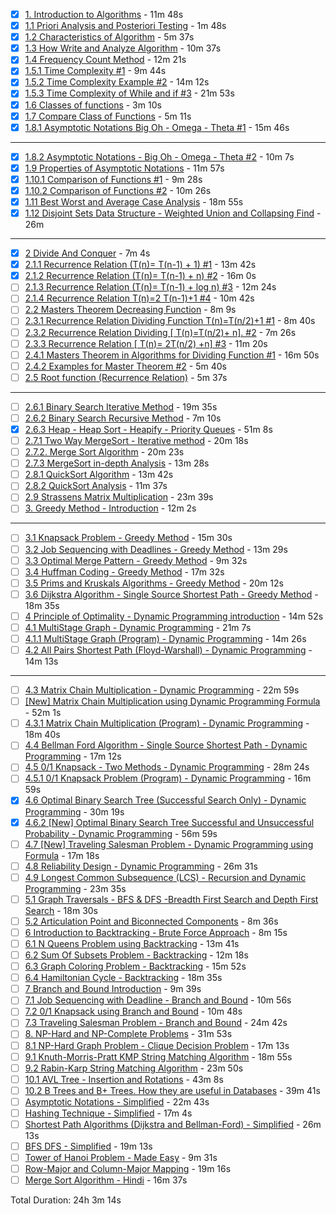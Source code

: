 * [X] [1. Introduction to Algorithms](https://youtube.com/watch?v=0IAPZzGSbME) - 11m 48s
* [X] [1.1 Priori Analysis and Posteriori Testing](https://youtube.com/watch?v=-JTq1BFBwmo) - 1m 48s
* [X] [1.2 Characteristics of Algorithm](https://youtube.com/watch?v=FbYzBWdhMb0) - 5m 37s
* [X] [1.3 How Write and Analyze Algorithm](https://youtube.com/watch?v=xGYsEqe9Vl0) - 10m 37s
* [X] [1.4 Frequency Count Method](https://youtube.com/watch?v=1U3Uwct45IY) - 12m 21s
* [X] [1.5.1 Time Complexity #1](https://youtube.com/watch?v=9TlHvipP5yA) - 9m 44s
* [X] [1.5.2 Time Complexity Example #2](https://youtube.com/watch?v=9SgLBjXqwd4) - 14m 12s
* [X] [1.5.3 Time Complexity of While and if #3](https://youtube.com/watch?v=p1EnSvS3urU) - 21m 53s
* [X] [1.6 Classes of functions](https://youtube.com/watch?v=w7t4_JUUTeg) - 3m 10s
* [X] [1.7 Compare Class of Functions](https://youtube.com/watch?v=5v-tKX2uRAk) - 5m 11s
* [X] [1.8.1 Asymptotic Notations Big Oh - Omega - Theta #1](https://youtube.com/watch?v=A03oI0znAoc) - 15m 46s

---

* [X] [1.8.2 Asymptotic Notations - Big Oh - Omega - Theta #2](https://youtube.com/watch?v=Nd0XDY-jVHs) - 10m 7s
* [X] [1.9 Properties of Asymptotic Notations](https://youtube.com/watch?v=NI4OKSvGAgM) - 11m 57s
* [X] [1.10.1 Comparison of Functions #1](https://youtube.com/watch?v=mwN18xfwNhk) - 9m 28s
* [X] [1.10.2 Comparison of Functions #2](https://youtube.com/watch?v=WlBBTSL0ZRc) - 10m 26s
* [X] [1.11 Best Worst and Average Case Analysis](https://youtube.com/watch?v=lj3E24nnPjI) - 18m 55s
* [X] [1.12 Disjoint Sets Data Structure - Weighted Union and Collapsing Find](https://youtube.com/watch?v=wU6udHRIkcc) - 26m

---

* [X] [2 Divide And Conquer](https://youtube.com/watch?v=2Rr2tW9zvRg) - 7m 4s
* [X] [2.1.1 Recurrence Relation (T(n)= T(n-1) + 1) #1](https://youtube.com/watch?v=4V30R3I1vLI) - 13m 42s
* [X] [2.1.2 Recurrence Relation (T(n)= T(n-1) + n) #2](https://youtube.com/watch?v=IawM82BQ4II) - 16m 0s
* [ ] [2.1.3 Recurrence Relation (T(n)= T(n-1) + log n) #3](https://youtube.com/watch?v=MhT7XmxhaCE) - 12m 24s
* [ ] [2.1.4 Recurrence Relation T(n)=2 T(n-1)+1  #4](https://youtube.com/watch?v=JvcqtZk2mng) - 10m 42s
* [ ] [2.2 Masters Theorem Decreasing Function](https://youtube.com/watch?v=CyknhZbfMqc) - 8m 9s
* [ ] [2.3.1 Recurrence Relation Dividing Function T(n)=T(n/2)+1 #1](https://youtube.com/watch?v=8gt0D0IqU5w) - 8m 40s
* [ ] [2.3.2 Recurrence Relation Dividing [ T(n)=T(n/2)+ n].   #2](https://youtube.com/watch?v=XcZw01FuH18) - 7m 26s
* [ ] [2.3.3 Recurrence Relation [ T(n)= 2T(n/2) +n]  #3](https://youtube.com/watch?v=1K9ebQJosvo) - 11m 20s
* [ ] [2.4.1 Masters Theorem in Algorithms for Dividing Function #1](https://youtube.com/watch?v=OynWkEj0S-s) - 16m 50s
* [ ] [2.4.2 Examples for Master Theorem #2](https://youtube.com/watch?v=kGcO-nAm9Vc) - 5m 40s
* [ ] [2.5 Root function (Recurrence Relation)](https://youtube.com/watch?v=9rVuyjxzwgM) - 5m 37s

---

* [ ] [2.6.1 Binary Search Iterative Method](https://youtube.com/watch?v=C2apEw9pgtw) - 19m 35s
* [ ] [2.6.2 Binary Search Recursive Method](https://youtube.com/watch?v=uEUXGcc2VXM) - 7m 10s
* [X] [2.6.3 Heap - Heap Sort - Heapify - Priority Queues](https://youtube.com/watch?v=HqPJF2L5h9U) - 51m 8s
* [ ] [2.7.1  Two Way MergeSort - Iterative method](https://youtube.com/watch?v=6pV2IF0fgKY) - 20m 18s
* [ ] [2.7.2.  Merge Sort Algorithm](https://youtube.com/watch?v=mB5HXBb_HY8) - 20m 23s
* [ ] [2.7.3 MergeSort in-depth Analysis](https://youtube.com/watch?v=ak-pz7tS5DE) - 13m 28s
* [ ] [2.8.1  QuickSort Algorithm](https://youtube.com/watch?v=7h1s2SojIRw) - 13m 42s
* [ ] [2.8.2 QuickSort Analysis](https://youtube.com/watch?v=-qOVVRIZzao) - 11m 37s
* [ ] [2.9 Strassens Matrix Multiplication](https://youtube.com/watch?v=0oJyNmEbS4w) - 23m 39s
* [ ] [3. Greedy Method -  Introduction](https://youtube.com/watch?v=ARvQcqJ_-NY) - 12m 2s

---

* [ ] [3.1 Knapsack Problem - Greedy Method](https://youtube.com/watch?v=oTTzNMHM05I) - 15m 30s
* [ ] [3.2 Job Sequencing with Deadlines - Greedy Method](https://youtube.com/watch?v=zPtI8q9gvX8) - 13m 29s
* [ ] [3.3 Optimal Merge Pattern - Greedy Method](https://youtube.com/watch?v=HHIc5JZyenI) - 9m 32s
* [ ] [3.4 Huffman Coding - Greedy Method](https://youtube.com/watch?v=co4_ahEDCho) - 17m 32s
* [ ] [3.5 Prims and Kruskals Algorithms - Greedy Method](https://youtube.com/watch?v=4ZlRH0eK-qQ) - 20m 12s
* [ ] [3.6 Dijkstra Algorithm - Single Source Shortest Path - Greedy Method](https://youtube.com/watch?v=XB4MIexjvY0) - 18m 35s
* [ ] [4 Principle  of Optimality  - Dynamic Programming introduction](https://youtube.com/watch?v=5dRGRueKU3M) - 14m 52s
* [ ] [4.1 MultiStage Graph - Dynamic Programming](https://youtube.com/watch?v=9iE9Mj4m8jk) - 21m 7s
* [ ] [4.1.1 MultiStage Graph (Program) - Dynamic Programming](https://youtube.com/watch?v=FcScLYJI42E) - 14m 26s
* [ ] [4.2 All Pairs Shortest Path (Floyd-Warshall) - Dynamic Programming](https://youtube.com/watch?v=oNI0rf2P9gE) - 14m 13s

---

* [ ] [4.3 Matrix Chain Multiplication - Dynamic Programming](https://youtube.com/watch?v=prx1psByp7U) - 22m 59s
* [ ] [[New] Matrix Chain Multiplication using Dynamic Programming Formula](https://youtube.com/watch?v=_WncuhSJZyA) - 52m 1s
* [ ] [4.3.1 Matrix Chain Multiplication (Program) - Dynamic Programming](https://youtube.com/watch?v=eKkXU3uu2zk) - 18m 40s
* [ ] [4.4 Bellman Ford Algorithm - Single Source Shortest Path - Dynamic Programming](https://youtube.com/watch?v=FtN3BYH2Zes) - 17m 12s
* [ ] [4.5 0/1 Knapsack - Two Methods - Dynamic Programming](https://youtube.com/watch?v=nLmhmB6NzcM) - 28m 24s
* [ ] [4.5.1 0/1 Knapsack Problem (Program) - Dynamic Programming](https://youtube.com/watch?v=zRza99HPvkQ) - 16m 59s
* [X] [4.6 Optimal Binary Search Tree (Successful Search Only) - Dynamic Programming](https://youtube.com/watch?v=vLS-zRCHo-Y) - 30m 19s
* [X] [4.6.2 [New] Optimal Binary Search Tree Successful and Unsuccessful Probability - Dynamic Programming](https://youtube.com/watch?v=wAy6nDMPYAE) - 56m 59s
* [ ] [4.7 [New] Traveling Salesman Problem - Dynamic Programming using Formula](https://youtube.com/watch?v=Q4zHb-Swzro) - 17m 18s
* [ ] [4.8 Reliability Design - Dynamic Programming](https://youtube.com/watch?v=uJOmqBwENB8) - 26m 31s
* [ ] [4.9 Longest Common Subsequence (LCS)  - Recursion and Dynamic Programming](https://youtube.com/watch?v=sSno9rV8Rhg) - 23m 35s
* [ ] [5.1 Graph Traversals - BFS &amp; DFS -Breadth First Search and Depth First Search](https://youtube.com/watch?v=pcKY4hjDrxk) - 18m 30s
* [ ] [5.2 Articulation Point and Biconnected Components](https://youtube.com/watch?v=jFZsDDB0-vo) - 8m 36s
* [ ] [6 Introduction to Backtracking - Brute Force Approach](https://youtube.com/watch?v=DKCbsiDBN6c) - 8m 15s
* [ ] [6.1 N Queens Problem using Backtracking](https://youtube.com/watch?v=xFv_Hl4B83A) - 13m 41s
* [ ] [6.2 Sum Of Subsets Problem - Backtracking](https://youtube.com/watch?v=kyLxTdsT8ws) - 12m 18s
* [ ] [6.3 Graph Coloring Problem - Backtracking](https://youtube.com/watch?v=052VkKhIaQ4) - 15m 52s
* [ ] [6.4 Hamiltonian Cycle - Backtracking](https://youtube.com/watch?v=dQr4wZCiJJ4) - 18m 35s
* [ ] [7 Branch and Bound Introduction](https://youtube.com/watch?v=3RBNPc0_Q6g) - 9m 39s
* [ ] [7.1 Job Sequencing with Deadline - Branch and Bound](https://youtube.com/watch?v=M7Fl_z7_J2k) - 10m 56s
* [ ] [7.2 0/1 Knapsack using Branch and Bound](https://youtube.com/watch?v=yV1d-b_NeK8) - 10m 48s
* [ ] [7.3 Traveling Salesman Problem - Branch and Bound](https://youtube.com/watch?v=1FEP_sNb62k) - 24m 42s
* [ ] [8. NP-Hard and NP-Complete Problems](https://youtube.com/watch?v=e2cF8a5aAhE) - 31m 53s
* [ ] [8.1 NP-Hard Graph Problem - Clique Decision Problem](https://youtube.com/watch?v=qZs767KQcvE) - 17m 13s
* [ ] [9.1 Knuth-Morris-Pratt KMP String Matching Algorithm](https://youtube.com/watch?v=V5-7GzOfADQ) - 18m 55s
* [ ] [9.2 Rabin-Karp String Matching Algorithm](https://youtube.com/watch?v=qQ8vS2btsxI) - 23m 50s
* [ ] [10.1 AVL Tree - Insertion and Rotations](https://youtube.com/watch?v=jDM6_TnYIqE) - 43m 8s
* [ ] [10.2  B Trees and B+ Trees. How they are useful in Databases](https://youtube.com/watch?v=aZjYr87r1b8) - 39m 41s
* [ ] [Asymptotic Notations - Simplified](https://youtube.com/watch?v=ddsP7NecEBk) - 22m 43s
* [ ] [Hashing Technique - Simplified](https://youtube.com/watch?v=mFY0J5W8Udk) - 17m 4s
* [ ] [Shortest Path Algorithms (Dijkstra and Bellman-Ford)  - Simplified](https://youtube.com/watch?v=2raV0H9KqY8) - 26m 13s
* [ ] [BFS DFS - Simplified](https://youtube.com/watch?v=kyUpc_5705s) - 19m 13s
* [ ] [Tower of Hanoi Problem - Made Easy](https://youtube.com/watch?v=q6RicK1FCUs) - 9m 31s
* [ ] [Row-Major and Column-Major Mapping](https://youtube.com/watch?v=MJZd6uPi88E) - 19m 16s
* [ ] [Merge Sort Algorithm - Hindi](https://youtube.com/watch?v=zXhWPrMLXGo) - 16m 37s

Total Duration: 24h 3m 14s
